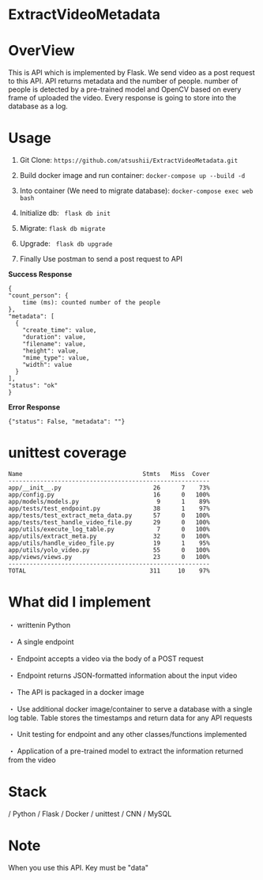 # ExtractVideoMetadata

# OverView

This is API which is implemented by Flask. We send video as a post request to this API. API returns metadata and the number of people. number of people is detected by a pre-trained model and OpenCV based on every frame of uploaded the video. Every response is going to store into the database as a log.


# Usage

1. Git Clone: ```https://github.com/atsushii/ExtractVideoMetadata.git```

2. Build docker image and run container: ```docker-compose up --build -d```

3. Into container (We need to migrate database): ```docker-compose exec web bash```

4. Initialize db: ``` flask db init```

5. Migrate: ```flask db migrate```

6. Upgrade: ``` flask db upgrade```

7. Finally Use postman to send a post request to API

  **Success Response**
  ```
  {
  "count_person": {
      time (ms): counted number of the people
  },
  "metadata": [
    {
      "create_time": value,
      "duration": value,
      "filename": value,
      "height": value,
      "mime_type": value,
      "width": value
    }
  ],
  "status": "ok"
}
```
  **Error Response**

  ```{"status": False, "metadata": ""} ```

# unittest coverage
```
Name                                  Stmts   Miss  Cover
---------------------------------------------------------
app/__init__.py                          26      7    73%
app/config.py                            16      0   100%
app/models/models.py                      9      1    89%
app/tests/test_endpoint.py               38      1    97%
app/tests/test_extract_meta_data.py      57      0   100%
app/tests/test_handle_video_file.py      29      0   100%
app/utils/execute_log_table.py            7      0   100%
app/utils/extract_meta.py                32      0   100%
app/utils/handle_video_file.py           19      1    95%
app/utils/yolo_video.py                  55      0   100%
app/views/views.py                       23      0   100%
---------------------------------------------------------
TOTAL                                   311     10    97%
```

# What did I implement

・ writtenin Python

・ A single endpoint

・ Endpoint accepts a video via the body of a POST request

・ Endpoint returns JSON-formatted information about the input video

・ The API is packaged in a docker image

・ Use additional docker image/container to serve a database with a single log table. Table stores the timestamps and return data for any API requests

・ Unit testing for endpoint and any other classes/functions implemented

・ Application of a pre-trained model to extract the information returned from the video

# Stack

/ Python
/ Flask
/ Docker
/ unittest
/ CNN
/ MySQL

# Note
When you use this API. Key must be "data"




